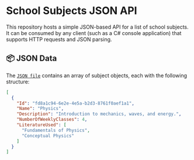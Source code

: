 # School Subjects JSON API

This repository hosts a simple JSON-based API for a list of school subjects. It can be consumed by any client (such as a C# console application) that supports HTTP requests and JSON parsing.

## 📦 JSON Data

The [`JSON file`](./subjects.json) contains an array of subject objects, each with the following structure:

```json
[
  {
    "Id": "fd8a1c94-6e2e-4e5a-b2d3-8761f0aef1a1",
    "Name": "Physics",
    "Description": "Introduction to mechanics, waves, and energy.",
    "NumberOfWeeklyClasses": 4,
    "LiteratureUsed": [
      "Fundamentals of Physics",
      "Conceptual Physics"
    ]
  }
]
  
